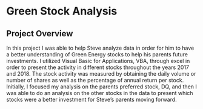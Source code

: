 # Green Stock Analysis
## Project Overview
In this project I was able to help Steve analyze data in order for him to have a better understanding of Green Energy stocks to help his parents future investments. I utilized Visual Basic for Applications, VBA, through excel in order to present the activity in different stocks throughout the years 2017 and 2018. The stock activity was measured by obtaining the daily volume or number of shares as well as the percentage of annual return per stock. 
Initially, I focused my analysis on the parents preferred stock, DQ, and then I was able to do an analysis on the other stocks in the data to present which stocks were a better investment for Steve’s parents moving forward. 

